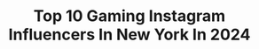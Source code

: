 ---
title: Top 10 Gaming Instagram Influencers In New York In 2024
description: >-
  Find top gaming Instagram influencers in New York in 2024. Most popular hashtags: #gaming #newyork #gamer #photography.
platform: Instagram
hits: 54
text_top: See the most popular Instagram influencers on inBeat.
text_bottom: inBeat holds 54 Instagram influencers like this in New York, United States for you to collaborate.
profiles:
  - username: "vonterashaad"
    fullname: >-
      Prince Of The South 👑, B.S.
    bio: >-
      📍#HTX #SUAlumnus #GradStudent #TSU #Stylist #Model #ContentCreator #CreativeDirector #PR #AllThingsMedia
    location: "United States"
    followers: 21148
    engagement: 263
    commentsToLikes: 0.106019
    id: ck15sguqtcxli0i19340wvuew
    verified: false
    hashtags: "#fashion, #funny, #love, #status"
  - username: "apollosmission"
    fullname: >-
      Landon
    bio: >-
      Owner & Founder of KARNAGE
    location: "United States"
    followers: 11807
    engagement: 430
    commentsToLikes: 0.026159
    id: ck14gv0t376150i192ts5gewd
    verified: false
    hashtags: "#newyorker, #streamer, #youtuber, #newyorkcity"
  - username: "vliegwerkpremium"
    fullname: >-
      Ruben | Tattooist
    bio: >-
      It costs a lot of money to look this cheap. Engraving, Blackwork & Manga Books open: ruben@vliegwerkpremium.com @studio.sable
    location: "United States"
    followers: 149370
    engagement: 136
    commentsToLikes: 0.010914
    id: ck6tmljg5829a0j71elxmt7l9
    verified: false
    hashtags: "#charizard, #fineline, #gamerink, #eye"
  - username: "extra.emily"
    fullname: >-
      emily 😀
    bio: >-
      professional hooligan 💕 @otknetwork 💌: extraemily@mythictalent.com ↓ i’m live on twitch! ✨
    location: "United States"
    followers: 58980
    engagement: 871
    commentsToLikes: 0.020871
    id: cla07l0dcotv30i23rpa0np9q
    verified: false
    hashtags: "#twitchtv, #twitchgirls, #livestream, #nyc"
  - username: "superscientific"
    fullname: >-
      Danny Winget
    bio: >-
      A Tech and Family Guy. Smart Home. Sneakers. www.youtube.com/dannywinget for Fresh Tech Videos! Business inquiries: superscientific@gmail.com
    location: "United States"
    followers: 54212
    engagement: 176
    commentsToLikes: 0.041118
    id: ck5cctx7ti0dl0i11vp4etb1i
    verified: false
    hashtags: "#zfold3, #case, #foldable, #color"
  - username: "ladylavinias"
    fullname: >-
      LadyLavinias (Cat)
    bio: >-
      💡Influencer Manager at Gamesight 🧵 Cosplayer 🎤 Host ⚔️ Gamer
    location: "United States"
    followers: 85123
    engagement: 398
    commentsToLikes: 0.023545
    id: clnrydgfmeqeu0j08miyiex9h
    verified: false
    hashtags: "#tcg, #smile, #ginger, #pokemoncommunity"
  - username: "mother_coconutz"
    fullname: >-
      Juan Carlos Crespo
    bio: >-
      🟣Twitch / 🔴YouTube 🏆Capcom Press Center Member 🚘Auto Detailer 📍Location: New York
    location: "United States"
    followers: 3653
    engagement: 908
    commentsToLikes: 0.035414
    id: ck14hld5hawai0i19x5kv5tev
    verified: false
    hashtags: "#monsterhunter3ultimate, #mhworld, #capcom, #monsterhunterworld"
  - username: "mrleozombie"
    fullname: >-
      Leo Camacho
    bio: >-
      🌆 Los Angeles ↔️ New York 🏙 🔹 Cuban 🇨🇺 🔸 Digital Artist 🔹 Nerd/Geek 🔸
    location: "United States"
    followers: 119817
    engagement: 594
    commentsToLikes: 0.018428
    id: ck1384tk0ei850i19lgfgjg9k
    verified: true
    hashtags: "#photoshop, #scifi, #cyberpunk, #sponsoredbyhbomax"
  - username: "streetsofniki"
    fullname: >-
      🌸🌻🌿Niki🌿🌻🌸
    bio: >-
      | New Yorker📍 | Pokemon | Nintendo | Playstation | Xbox | Experience gaming through a lens ○ Do small things with great love ♡ DM for Collab ✉
    location: "United States"
    followers: 6082
    engagement: 659
    commentsToLikes: 0.069565
    id: ck5pvb46wh0m40i119z8rcyo9
    verified: false
    hashtags: "#otaku, #tokyootakumode, #pokemon, #gamerslife"
  - username: "mj_and_spidey"
    fullname: >-
      💋 MJ and Spidey 🕸
    bio: >-
      ♥️ Your Friendly Neighborhood Spider-Couple ♥️ 💥 We're in Gunship's Video! 🔹 Get prints at MJandSpidey.com 🛸 #MJandSpidey Comics/SciFi/Gaming/Science
    location: "United States"
    followers: 20694
    engagement: 1181
    commentsToLikes: 0.054528
    id: ck8t784i9fwt00j78q50lrhtf
    verified: false
    hashtags: "#spidermancosplay, #gamergirl, #marvelcomics, #cosplay"
---
